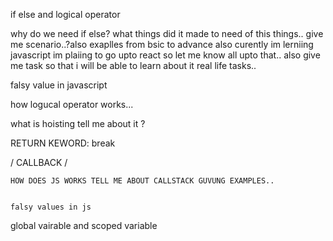if else and logical operator

why do we need if else? what things did it made to need of this things.. give me scenario..?also exaplles from bsic to advance also curently im lerniing javascript im plaiing to go upto react so let me know all upto that..
also give me task so that i will be able to learn about it real life tasks..

falsy value in javascript

how logucal operator works...

what is hoisting tell me about it ?

RETURN KEWORD:
break

/ CALLBACK /

    HOW DOES JS WORKS TELL ME ABOUT CALLSTACK GUVUNG EXAMPLES..


    falsy values in js

global vairable and scoped variable
